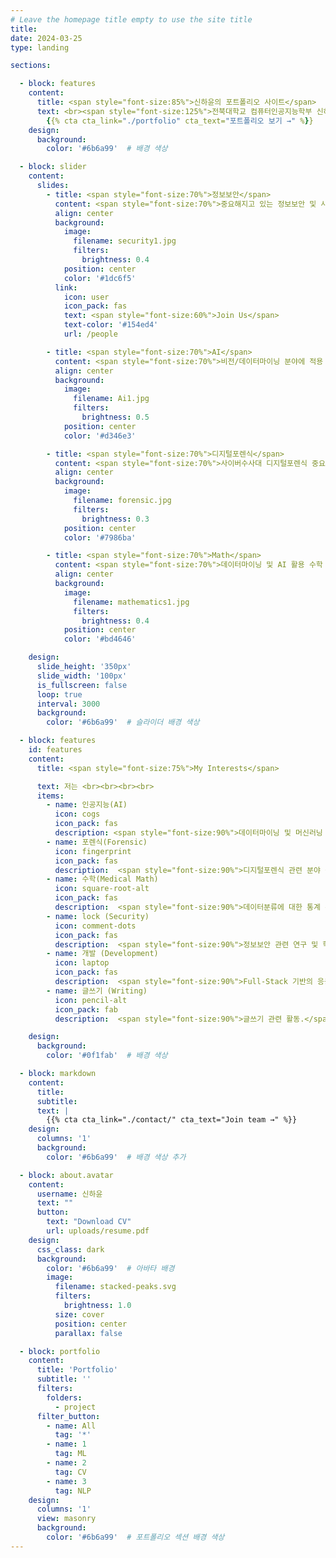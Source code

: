 ```yaml
---
# Leave the homepage title empty to use the site title
title:
date: 2024-03-25
type: landing

sections:

  - block: features
    content:
      title: <span style="font-size:85%">신하윤의 포트폴리오 사이트</span>
      text: <br><span style="font-size:125%">전북대학교 컴퓨터인공지능학부 신하윤의 포트폴리오 페이지에 오신 것을 환영합니다.</span> <br><br>
        {{% cta cta_link="./portfolio" cta_text="포트폴리오 보기 →" %}}
    design:
      background:
        color: '#6b6a99'  # 배경 색상

  - block: slider
    content:
      slides:
        - title: <span style="font-size:70%">정보보안</span>
          content: <span style="font-size:70%">중요해지고 있는 정보보안 및 사이버 보안</span>
          align: center
          background:
            image:
              filename: security1.jpg
              filters:
                brightness: 0.4
            position: center
            color: '#1dc6f5'
          link:
            icon: user
            icon_pack: fas
            text: <span style="font-size:60%">Join Us</span>
            text-color: '#154ed4'
            url: /people

        - title: <span style="font-size:70%">AI</span>
          content: <span style="font-size:70%">비전/데이터마이닝 분야에 적용 가능한 AI 기술 개발<span style="font-size:70%">
          align: center
          background:
            image:
              filename: Ai1.jpg
              filters:
                brightness: 0.5
            position: center
            color: '#d346e3'

        - title: <span style="font-size:70%">디지털포렌식</span>
          content: <span style="font-size:70%">사이버수사대 디지털포렌식 중요도 증가</span>
          align: center
          background:
            image:
              filename: forensic.jpg
              filters:
                brightness: 0.3
            position: center
            color: '#7986ba'

        - title: <span style="font-size:70%">Math</span>
          content: <span style="font-size:70%">데이터마이닝 및 AI 활용 수학 연구</span>
          align: center
          background:
            image:
              filename: mathematics1.jpg
              filters:
                brightness: 0.4
            position: center
            color: '#bd4646'

    design:
      slide_height: '350px'
      slide_width: '100px'
      is_fullscreen: false
      loop: true
      interval: 3000
      background:
        color: '#6b6a99'  # 슬라이더 배경 색상

  - block: features
    id: features
    content:
      title: <span style="font-size:75%">My Interests</span>

      text: 저는 <br><br><br><br>
      items:
        - name: 인공지능(AI)
          icon: cogs
          icon_pack: fas
          description: <span style="font-size:90%">데이터마이닝 및 머신러닝 AI 기술 적용.</span><br><br>
        - name: 포렌식(Forensic)
          icon: fingerprint
          icon_pack: fas
          description:  <span style="font-size:90%">디지털포렌식 관련 분야 응용</span><br><br>
        - name: 수학(Medical Math)
          icon: square-root-alt
          icon_pack: fas
          description:  <span style="font-size:90%">데이터분류에 대한 통계 분석 모델링 관련 연구 수행.</span><br><br>
        - name: lock (Security)
          icon: comment-dots
          icon_pack: fas
          description:  <span style="font-size:90%">정보보안 관련 연구 및 학습.</span><br><br>
        - name: 개발 (Development)
          icon: laptop
          icon_pack: fas
          description:  <span style="font-size:90%">Full-Stack 기반의 응용 어플리케이션 개발.</span><br><br>
        - name: 글쓰기 (Writing)
          icon: pencil-alt
          icon_pack: fab
          description:  <span style="font-size:90%">글쓰기 관련 활동.</span><br><br>

    design:
      background:
        color: '#0f1fab'  # 배경 색상

  - block: markdown
    content:
      title:
      subtitle:
      text: |
        {{% cta cta_link="./contact/" cta_text="Join team →" %}}
    design:
      columns: '1'
      background:
        color: '#6b6a99'  # 배경 색상 추가

  - block: about.avatar
    content:
      username: 신하윤
      text: ""
      button:
        text: "Download CV"
        url: uploads/resume.pdf
    design:
      css_class: dark
      background:
        color: '#6b6a99'  # 아바타 배경
        image:
          filename: stacked-peaks.svg
          filters:
            brightness: 1.0
          size: cover
          position: center
          parallax: false

  - block: portfolio
    content:
      title: 'Portfolio'
      subtitle: ''
      filters:
        folders:
          - project
      filter_button:
        - name: All
          tag: '*'
        - name: 1
          tag: ML
        - name: 2
          tag: CV
        - name: 3
          tag: NLP
    design:
      columns: '1'
      view: masonry
      background:
        color: '#6b6a99'  # 포트폴리오 섹션 배경 색상
---
```

